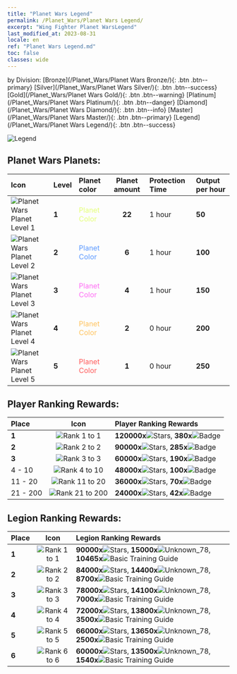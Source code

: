 ```yaml
---
title: "Planet Wars Legend"
permalink: /Planet_Wars/Planet Wars Legend/
excerpt: "Wing Fighter Planet WarsLegend"
last_modified_at: 2023-08-31
locale: en
ref: "Planet Wars Legend.md"
toc: false
classes: wide
---
```


  by Division:   [Bronze](/Planet_Wars/Planet Wars Bronze/){: .btn .btn--primary}   [Silver](/Planet_Wars/Planet Wars Silver/){: .btn .btn--success}   [Gold](/Planet_Wars/Planet Wars Gold/){: .btn .btn--warning}   [Platinum](/Planet_Wars/Planet Wars Platinum/){: .btn .btn--danger}   [Diamond](/Planet_Wars/Planet Wars Diamond/){: .btn .btn--info}   [Master](/Planet_Wars/Planet Wars Master/){: .btn .btn--primary}   [Legend](/Planet_Wars/Planet Wars Legend/){: .btn .btn--success} 



  ![Legend](/images/planet_wars/Legend.png)



## Planet Wars Planets:

  |  Icon | Level | Planet color | Planet amount | Protection Time | Output per hour |
  |:------|:------|:-------------|:-------------:|:----------------|:----------------|
 | ![Planet Wars Planet Level 1](/images/planet_wars/xqdz_xq_icon1_p.png) | **1** | <span style="color: #E4FF78">Planet Color</span> | **22** | 1 hour | **50** |
 | ![Planet Wars Planet Level 2](/images/planet_wars/xqdz_xq_icon2_p.png) | **2** | <span style="color: #5C99FF">Planet Color</span> | **6** | 1 hour | **100** |
 | ![Planet Wars Planet Level 3](/images/planet_wars/xqdz_xq_icon2_p.png) | **3** | <span style="color: #FF6DF4">Planet Color</span> | **4** | 1 hour | **150** |
 | ![Planet Wars Planet Level 4](/images/planet_wars/xqdz_xq_icon4_p.png) | **4** | <span style="color: #FFC35E">Planet Color</span> | **2** | 0 hour | **200** |
 | ![Planet Wars Planet Level 5](/images/planet_wars/xqdz_xq_icon5_p.png) | **5** | <span style="color: #FF5A5A">Planet Color</span> | **1** | 0 hour | **250** |


## Player Ranking Rewards:

  |  Place | Icon | Player Ranking Rewards |
  |:-------|:----:|:----------------|
  | **1** | ![Rank 1 to 1](/images/planet_wars/rank_1_p.png) | **120000x**![Stars](/images/item/Stars_p.png), **380x**![Badge](/images/item/Badge_p.png) |
  | **2** | ![Rank 2 to 2](/images/planet_wars/rank_2_p.png) | **90000x**![Stars](/images/item/Stars_p.png), **285x**![Badge](/images/item/Badge_p.png) |
  | **3** | ![Rank 3 to 3](/images/planet_wars/rank_3_p.png) | **60000x**![Stars](/images/item/Stars_p.png), **190x**![Badge](/images/item/Badge_p.png) |
  | 4 - 10 | ![Rank 4 to 10](/images/planet_wars/rank_4_p.png) | **48000x**![Stars](/images/item/Stars_p.png), **100x**![Badge](/images/item/Badge_p.png) |
  | 11 - 20 | ![Rank 11 to 20](/images/planet_wars/rank_5_p.png) | **36000x**![Stars](/images/item/Stars_p.png), **70x**![Badge](/images/item/Badge_p.png) |
  | 21 - 200 | ![Rank 21 to 200](/images/planet_wars/rank_6_p.png) | **24000x**![Stars](/images/item/Stars_p.png), **42x**![Badge](/images/item/Badge_p.png) |


## Legion Ranking Rewards:

  |  Place | Icon | Legion Ranking Rewards |
  |:-------|:----:|:----------------|
  | **1** | ![Rank 1 to 1](/images/planet_wars/rank_1_p.png) | **90000x**![Stars](/images/item/Stars_p.png), **15000x**![Unknown_78](/images/item/xqdz_icon6_p.png), **10465x**![Basic Training Guide](/images/item/Basic_Training_Guide_p.png) |
  | **2** | ![Rank 2 to 2](/images/planet_wars/rank_2_p.png) | **84000x**![Stars](/images/item/Stars_p.png), **14400x**![Unknown_78](/images/item/xqdz_icon6_p.png), **8700x**![Basic Training Guide](/images/item/Basic_Training_Guide_p.png) |
  | **3** | ![Rank 3 to 3](/images/planet_wars/rank_3_p.png) | **78000x**![Stars](/images/item/Stars_p.png), **14100x**![Unknown_78](/images/item/xqdz_icon6_p.png), **7000x**![Basic Training Guide](/images/item/Basic_Training_Guide_p.png) |
  | **4** | ![Rank 4 to 4](/images/planet_wars/rank_4_p.png) | **72000x**![Stars](/images/item/Stars_p.png), **13800x**![Unknown_78](/images/item/xqdz_icon6_p.png), **3500x**![Basic Training Guide](/images/item/Basic_Training_Guide_p.png) |
  | **5** | ![Rank 5 to 5](/images/planet_wars/rank_5_p.png) | **66000x**![Stars](/images/item/Stars_p.png), **13650x**![Unknown_78](/images/item/xqdz_icon6_p.png), **2500x**![Basic Training Guide](/images/item/Basic_Training_Guide_p.png) |
  | **6** | ![Rank 6 to 6](/images/planet_wars/rank_6_p.png) | **60000x**![Stars](/images/item/Stars_p.png), **13500x**![Unknown_78](/images/item/xqdz_icon6_p.png), **1540x**![Basic Training Guide](/images/item/Basic_Training_Guide_p.png) |
